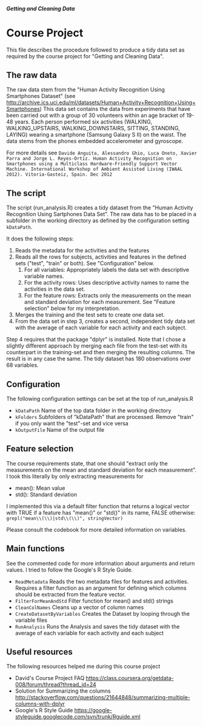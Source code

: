 ##### Getting and Cleaning Data
# Course Project

This file describes the procedure followed to produce a tidy data set as required by the course project for "Getting and Cleaning Data".

## The raw data
The raw data stem from the "Human Activity Recognition Using Smartphones Dataset" (see http://archive.ics.uci.edu/ml/datasets/Human+Activity+Recognition+Using+Smartphones)
This data set contains the data from experiments that have been carried out with a group of 30 volunteers within an age bracket of 19-48 years. Each person performed six activities (WALKING, WALKING_UPSTAIRS, WALKING_DOWNSTAIRS, SITTING, STANDING, LAYING) wearing a smartphone (Samsung Galaxy S II) on the waist. The data stems from the phones embedded accelerometer and gyroscope.

For more details see `Davide Anguita, Alessandro Ghio, Luca Oneto, Xavier Parra and Jorge L. Reyes-Ortiz. Human Activity Recognition on Smartphones using a Multiclass Hardware-Friendly Support Vector Machine. International Workshop of Ambient Assisted Living (IWAAL 2012). Vitoria-Gasteiz, Spain. Dec 2012`

## The script
The script (run_analysis.R) creates a tidy dataset from the "Human Activity Recognition Using Sartphones Data Set". The raw data has to be placed in a subfolder in the working directory as defined by the configuration setting `kDataPath`.

It does the following steps:

1. Reads the metadata for the activities and the features
2. Reads all the rows for subjects, activities and features in the defined sets ("test", "train" or both). See "Configuration" below.
	1. For all variables: Appropriately labels the data set with descriptive variable names. 
	2. For the activity rows: Uses descriptive activity names to name the activities in the data set.
	3. For the feature rows: Extracts only the measurements on the mean and standard deviation for each measurement. See "Feature selection" below for my interpretation.
3. Merges the training and the test sets to create one data set.
4. From the data set in step 3, creates a second, independent tidy data set with the average of each variable for each activity and each subject.

Step 4 requires that the package "dplyr" is installed. 
Note that I chose a slightly different approach by merging each file from the test-set with its counterpart in the training-set and then merging the resulting columns. 
The result is in any case the same. The tidy dataset has 180 observations over 68 variables.

## Configuration
The following configuration settings can be set at the top of run_analysis.R

* `kDataPath` Name of the top data folder in the working directory
* `kFolders` Subfolders of "kDataPath" that are processed. Remove "train" if you only want the "test"-set and vice versa
* `kOutputFile` Name of the output file

## Feature selection
The course requirements state, that one should "extract only the measurements on the mean and standard deviation for each measurement". 
I took this literally by only extracting measurements for

* mean(): Mean value
* std(): Standard deviation

I implemented this via a default filter function that returns a logical vector with TRUE if a feature has "mean()" or "std()" in its name, FALSE otherwise:
`grepl("mean\\(\\)|std\\(\\)", stringVector)`

Please consult the codebook for more detailed information on variables. 

## Main functions

See the commented code for more information about arguments and return values. I tried to follow the Google's R Style Guide.

* `ReadMetadata` Reads the two metadata files for features and activities. Requires a filter function as an argument for defining which columns should be extracted from the feature vector. 
* `FilterForMeanAndStd` Filter function for mean() and std() strings
* `CleanColNames` Cleans up a vector of column names
* `CreateDatasetByVariables` Creates the Dataset by looping through the variable files
* `RunAnalysis` Runs the Analysis and saves the tidy dataset with the average of each variable for each activity and each subject

## Useful resources
The following resources helped me during this course project
* David's Course Project FAQ https://class.coursera.org/getdata-008/forum/thread?thread_id=24
* Solution for Summarizing the columns http://stackoverflow.com/questions/21644848/summarizing-multiple-columns-with-dplyr
* Google's R Style Guide https://google-styleguide.googlecode.com/svn/trunk/Rguide.xml

